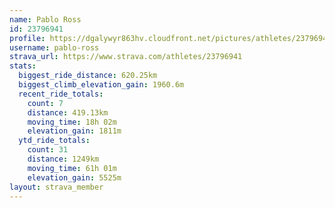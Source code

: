 ```yaml
---
name: Pablo Ross
id: 23796941
profile: https://dgalywyr863hv.cloudfront.net/pictures/athletes/23796941/14615399/1/large.jpg
username: pablo-ross
strava_url: https://www.strava.com/athletes/23796941
stats:
  biggest_ride_distance: 620.25km
  biggest_climb_elevation_gain: 1960.6m
  recent_ride_totals:
    count: 7
    distance: 419.13km
    moving_time: 18h 02m
    elevation_gain: 1811m
  ytd_ride_totals:
    count: 31
    distance: 1249km
    moving_time: 61h 01m
    elevation_gain: 5525m
layout: strava_member
--- 
```

